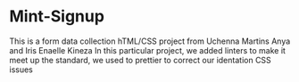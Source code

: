 # Mint-Signup
This is a form data collection hTML/CSS project from Uchenna Martins Anya and Iris Enaelle Kineza
In this particular project, we added linters to make it meet up the standard, we used to prettier to correct our identation CSS issues
